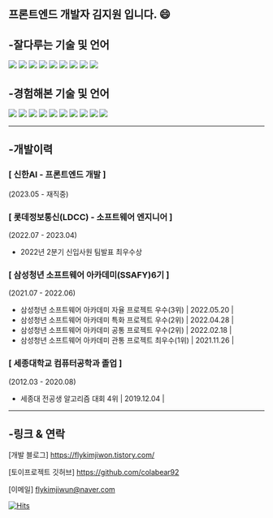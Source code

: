 프론트엔드 개발자 김지원 입니다. 😄
---
## -잘다루는 기술 및 언어
<div align="left">
  <img src="https://img.shields.io/badge/react-61DAFB?style=flat&logo=react&logoColor=white">
<img src="https://img.shields.io/badge/next-000000?style=flat&logo=nextdotjs&logoColor=white">
<img src="https://img.shields.io/badge/vue-4FC08D?style=flat&logo=vuedotjs&logoColor=white">
  <img src="https://img.shields.io/badge/bootstrap-7952B3?style=flat&logo=bootstrap&logoColor=white">
  <img src="https://img.shields.io/badge/mui-007FFF?style=flat&logo=mui&logoColor=white">
  <img src="https://img.shields.io/badge/javascript-F7DF1E?style=flat&logo=JavaScript&logoColor=white">
<img src="https://img.shields.io/badge/html5-E34F26?style=flat&logo=html5&logoColor=white">
<img src="https://img.shields.io/badge/css3-1572B6?style=flat&logo=css3&logoColor=white">
<img src="https://img.shields.io/badge/python-3776AB?style=flat&logo=python&logoColor=white">
</div>

## -경험해본 기술 및 언어
<div align="left">
<img src="https://img.shields.io/badge/django-092E20?style=flat&logo=django&logoColor=white">
  <img src="https://img.shields.io/badge/SpringBoot-6DB33F?style=flat&logo=SpringBoot&logoColor=white">
  <img src="https://img.shields.io/badge/Socket.io-010101?style=flat&logo=Socket.io&logoColor=white">
  <img src="https://img.shields.io/badge/mongodb-47A248?style=flat&logo=mongodb&logoColor=white">
<img src="https://img.shields.io/badge/firebase-FFCA28?style=flat&logo=firebase&logoColor=white">
<img src="https://img.shields.io/badge/flutter-02569B?style=flat&logo=flutter&logoColor=white">
  <img src="https://img.shields.io/badge/aws-FF9900?style=flat&logo=amazonec2&logoColor=white">
<img src="https://img.shields.io/badge/mysql-4479A1?style=flat&logo=mysql&logoColor=white">
<img src="https://img.shields.io/badge/c-A8B9CC?style=flat&logo=c&logoColor=white">
<img src="https://img.shields.io/badge/JAVA-4FC08D?style=flat&logo=&logoColor=white">
</div>

---
## -개발이력
### [ 신한AI - 프론트엔드 개발 ]
(2023.05 - 재직중)

### [ 롯데정보통신(LDCC) - 소프트웨어 엔지니어 ]
(2022.07 - 2023.04)
- 2022년 2분기 신입사원 팀발표 최우수상


### [ 삼성청년 소프트웨어 아카데미(SSAFY)6기 ]
(2021.07 - 2022.06)
- 삼성청년 소프트웨어 아카데미 자율 프로젝트 우수(3위) | 2022.05.20 |
- 삼성청년 소프트웨어 아카데미 특화 프로젝트 우수(2위) | 2022.04.28 |
- 삼성청년 소프트웨어 아카데미 공통 프로젝트 우수(2위) | 2022.02.18 |
- 삼성청년 소프트웨어 아카데미 관통 프로젝트 최우수(1위) | 2021.11.26 |


### [ 세종대학교 컴퓨터공학과 졸업 ]
(2012.03 - 2020.08)
- 세종대 전공생 알고리즘 대회 4위 | 2019.12.04 |

---
## -링크 & 연락
[개발 블로그]
https://flykimjiwon.tistory.com/

[토이프로젝트 깃허브]
https://github.com/colabear92

[이메일]
flykimjiwun@naver.com

[![Hits](https://hits.seeyoufarm.com/api/count/incr/badge.svg?url=https%3A%2F%2Fgithub.com%2Fflykimjiwon%2Fhit-counter&count_bg=%23A7B899&title_bg=%23555555&icon=&icon_color=%23E7E7E7&title=hits&edge_flat=false)](https://hits.seeyoufarm.com)
